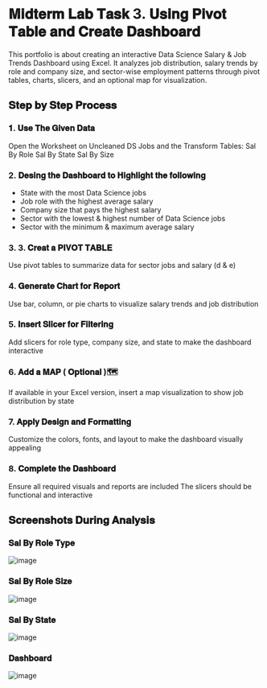 # 𝐌𝐢𝐝𝐭𝐞𝐫𝐦 𝐋𝐚𝐛 𝐓𝐚𝐬𝐤 3. 𝐔𝐬𝐢𝐧𝐠 𝐏𝐢𝐯𝐨𝐭 𝐓𝐚𝐛𝐥𝐞 𝐚𝐧𝐝 𝐂𝐫𝐞𝐚𝐭𝐞 𝐃𝐚𝐬𝐡𝐛𝐨𝐚𝐫𝐝
This portfolio is about creating an interactive Data Science Salary & Job Trends Dashboard using Excel. It analyzes job distribution, salary trends by role and company size, and sector-wise employment patterns through pivot tables, charts, slicers, and an optional map for visualization.

## 𝐒𝐭𝐞𝐩 𝐛𝐲 𝐒𝐭𝐞𝐩 𝐏𝐫𝐨𝐜𝐞𝐬𝐬

### 𝟏. 𝐔𝐬𝐞 𝐓𝐡𝐞 𝐆𝐢𝐯𝐞𝐧 𝐃𝐚𝐭𝐚
Open the Worksheet on Uncleaned DS Jobs and the Transform Tables:
Sal By Role
Sal By State
Sal By Size
  
### 2. 𝐃𝐞𝐬𝐢𝐧𝐠 𝐭𝐡𝐞 𝐃𝐚𝐬𝐡𝐛𝐨𝐚𝐫𝐝 𝐭𝐨 𝐇𝐢𝐠𝐡𝐥𝐢𝐠𝐡𝐭 𝐭𝐡𝐞 𝐟𝐨𝐥𝐥𝐨𝐰𝐢𝐧𝐠

- State with the most Data Science jobs
- Job role with the highest average salary
- Company size that pays the highest salary
- Sector with the lowest & highest number of Data Science jobs
- Sector with the minimum & maximum average salary

### 3. 3. 𝐂𝐫𝐞𝐚𝐭 𝐚 𝐏𝐈𝐕𝐎𝐓 𝐓𝐀𝐁𝐋𝐄
Use pivot tables to summarize data for sector jobs and salary (d & e)

### 4. 𝐆𝐞𝐧𝐞𝐫𝐚𝐭𝐞 𝐂𝐡𝐚𝐫𝐭 𝐟𝐨𝐫 𝐑𝐞𝐩𝐨𝐫𝐭
Use bar, column, or pie charts to visualize salary trends and job distribution

### 5. 𝐈𝐧𝐬𝐞𝐫𝐭 𝐒𝐥𝐢𝐜𝐞𝐫 𝐟𝐨𝐫 𝐅𝐢𝐥𝐭𝐞𝐫𝐢𝐧𝐠
Add slicers for role type, company size, and state to make the dashboard interactive

### 6. 𝐀𝐝𝐝 𝐚 𝐌𝐀𝐏 ( 𝐎𝐩𝐭𝐢𝐨𝐧𝐚𝐥 )🗺️
If available in your Excel version, insert a map visualization to show job distribution by state

### 7. 𝐀𝐩𝐩𝐥𝐲 𝐃𝐞𝐬𝐢𝐠𝐧 𝐚𝐧𝐝 𝐅𝐨𝐫𝐦𝐚𝐭𝐭𝐢𝐧𝐠
Customize the colors, fonts, and layout to make the dashboard visually appealing

### 8. 𝐂𝐨𝐦𝐩𝐥𝐞𝐭𝐞 𝐭𝐡𝐞 𝐃𝐚𝐬𝐡𝐛𝐨𝐚𝐫𝐝
Ensure all required visuals and reports are included
The slicers should be functional and interactive

## 𝐒𝐜𝐫𝐞𝐞𝐧𝐬𝐡𝐨𝐭𝐬 𝐃𝐮𝐫𝐢𝐧𝐠 𝐀𝐧𝐚𝐥𝐲𝐬𝐢𝐬
### 𝐒𝐚𝐥 𝐁𝐲 𝐑𝐨𝐥𝐞 𝐓𝐲𝐩𝐞
![image](https://github.com/user-attachments/assets/cdc1794a-8109-4303-9378-b4ee6cb0ee63)


### 𝐒𝐚𝐥 𝐁𝐲 𝐑𝐨𝐥𝐞 𝐒𝐢𝐳𝐞
![image](https://github.com/user-attachments/assets/56902de0-7585-4916-a9d2-9624d8f4b0ed)

### 𝐒𝐚𝐥 𝐁𝐲 𝐒𝐭𝐚𝐭𝐞
![image](https://github.com/user-attachments/assets/aaf16a4c-2b98-4067-8bce-bde68fa50fc3)


### 𝐃𝐚𝐬𝐡𝐛𝐨𝐚𝐫𝐝
![image](https://github.com/user-attachments/assets/4e9b1747-6dfc-4898-b034-2e817e16eda9)

